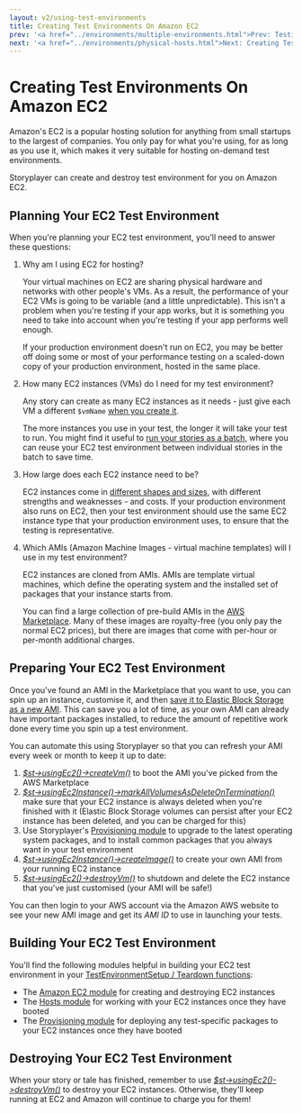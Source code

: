 ```yaml
---
layout: v2/using-test-environments
title: Creating Test Environments On Amazon EC2
prev: '<a href="../environments/multiple-environments.html">Prev: Testing Against Multiple Environments</a>'
next: '<a href="../environments/physical-hosts.html">Next: Creating Test Environments On Physical Hosts</a>'
---
```


# Creating Test Environments On Amazon EC2

Amazon's EC2 is a popular hosting solution for anything from small startups to the largest of companies.  You only pay for what you're using, for as long as you use it, which makes it very suitable for hosting on-demand test environments.

Storyplayer can create and destroy test environment for you on Amazon EC2.

## Planning Your EC2 Test Environment

When you're planning your EC2 test environment, you'll need to answer these questions:

1. Why am I using EC2 for hosting?

   Your virtual machines on EC2 are sharing physical hardware and networks with other people's VMs.  As a result, the performance of your EC2 VMs is going to be variable (and a little unpredictable).  This isn't a problem when you're testing if your app works, but it is something you need to take into account when you're testing if your app performs well enough.

   If your production environment doesn't run on EC2, you may be better off doing some or most of your performance testing on a scaled-down copy of your production environment, hosted in the same place.

1. How many EC2 instances (VMs) do I need for my test environment?

   Any story can create as many EC2 instances as it needs - just give each VM a different `$vmName` [when you create it](../modules/ec2/usingEc2.html#createvm).

   The more instances you use in your test, the longer it will take your test to run.  You might find it useful to [run your stories as a batch](../stories/tales.html), where you can reuse your EC2 test environment between individual stories in the batch to save time.

1. How large does each EC2 instance need to be?

   EC2 instances come in [different shapes and sizes](http://aws.amazon.com/ec2/instance-types/#instance-details), with different strengths and weaknesses - and costs.  If your production environment also runs on EC2, then your test environment should use the same EC2 instance type that your production environment uses, to ensure that the testing is representative.

1. Which AMIs (Amazon Machine Images - virtual machine templates) will I use in my test environment?

   EC2 instances are cloned from AMIs.  AMIs are template virtual machines, which define the operating system and the installed set of packages that your instance starts from.

   You can find a large collection of pre-build AMIs in the [AWS Marketplace](https://aws.amazon.com/marketplace/).  Many of these images are royalty-free (you only pay the normal EC2 prices), but there are images that come with per-hour or per-month additional charges.

## Preparing Your EC2 Test Environment

Once you've found an AMI in the Marketplace that you want to use, you can spin up an instance, customise it, and then [save it to Elastic Block Storage as a new AMI](http://docs.aws.amazon.com/AWSEC2/latest/UserGuide/creating-an-ami-ebs.html).  This can save you a lot of time, as your own AMI can already have important packages installed, to reduce the amount of repetitive work done every time you spin up a test environment.

You can automate this using Storyplayer so that you can refresh your AMI every week or month to keep it up to date:

1. _[$st->usingEc2()->createVm()](../modules/ec2/usingEc2.html#createvm)_ to boot the AMI you've picked from the AWS Marketplace
1. _[$st->usingEc2Instance()->markAllVolumesAsDeleteOnTermination()](../modules/ec2/usingEc2Instance.html#markallvolesasdeleteontermination)_ make sure that your EC2 instance is always deleted when you're finished with it (Elastic Block Storage volumes can persist after your EC2 instance has been deleted, and you can be charged for this)
1. Use Storyplayer's [Provisioning module](../modules/provisioning/index.html) to upgrade to the latest operating system packages, and to install common packages that you always want in your test environment
1. _[$st->usingEc2Instance()->createImage()](../modules/ec2/usingEc2Instance.html#createimage)_ to create your own AMI from your running EC2 instance
1. _[$st->usingEc2()->destroyVm()](../modules/ec2/usingEc2.html#destroyvm)_ to shutdown and delete the EC2 instance that you've just customised (your AMI will be safe!)

You can then login to your AWS account via the Amazon AWS website to see your new AMI image and get its _AMI ID_ to use in launching your tests.

## Building Your EC2 Test Environment

You'll find the following modules helpful in building your EC2 test environment in your [TestEnvironmentSetup / Teardown functions](../stories/test-environment-setup-teardown.html):

* The [Amazon EC2 module](../modules/ec2/index.html) for creating and destroying EC2 instances
* The [Hosts module](../modules/host/index.html) for working with your EC2 instances once they have booted
* The [Provisioning module](../modules/provisioning/index.html) for deploying any test-specific packages to your EC2 instances once they have booted

## Destroying Your EC2 Test Environment

When your story or tale has finished, remember to use _[$st->usingEc2()->destroyVm()](../modules/ec2/usingEc2.html#destroyvm)_ to destroy your EC2 instances.  Otherwise, they'll keep running at EC2 and Amazon will continue to charge you for them!